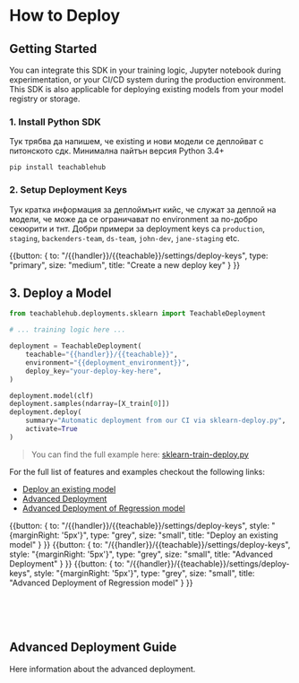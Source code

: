 # <a id="how-to-deploy"></a> How to Deploy

## <a id="how-to-deploy-getting-started"></a> Getting Started

You can integrate this SDK in your training logic, Jupyter notebook during experimentation, or your CI/CD system during the production environment. This SDK is also applicable for deploying existing models from your model registry or storage.

### 1. Install Python SDK

Тук трябва да напишем, че existing и нови модели се деплойват с питонското сдк. Минимална пайтън версия Python 3.4+

```
pip install teachablehub
```

### 2. Setup Deployment Keys

Тук кратка информация за деплоймънт кийс, че служат за деплой на модели, че може да се ограничават по environment за по-добро секюрити и тнт. Добри примери за deployment keys са `production`, `staging`, `backenders-team`, `ds-team`, `john-dev`, `jane-staging` etc.

{{button: { to: "/{{handler}}/{{teachable}}/settings/deploy-keys", type: "primary", size: "medium", title: "Create a new deploy key" } }}


## <a id="how-to-deploy-examples"></a> 3. Deploy a Model

```python
from teachablehub.deployments.sklearn import TeachableDeployment

# ... training logic here ...

deployment = TeachableDeployment(
    teachable="{{handler}}/{{teachable}}",
    environment="{{deployment_environment}}",
    deploy_key="your-deploy-key-here",
)

deployment.model(clf)
deployment.samples(ndarray=[X_train[0]])
deployment.deploy(
    summary="Automatic deployment from our CI via sklearn-deploy.py",
    activate=True
)
```

> You can find the full example here: [sklearn-train-deploy.py](https://github.com/teachablehub/python-sdk/blob/master/examples/sklearn-train-deploy.py)

For the full list of features and examples checkout the following links:

- [Deploy an existing model](https://github.com/teachablehub/python-sdk/blob/master/examples/deploy-existing.py)
- [Advanced Deployment](https://github.com/teachablehub/python-sdk/blob/master/examples/sklearn-train-deploy-advanced.py)
- [Advanced Deployment of Regression model](https://github.com/teachablehub/python-sdk/blob/master/examples/sklearn-train-deploy-regression-advanced.py)

{{button: { to: "/{{handler}}/{{teachable}}/settings/deploy-keys", style: "{marginRight: '5px'}", type: "grey", size: "small", title: "Deploy an existing model" } }} {{button: { to: "/{{handler}}/{{teachable}}/settings/deploy-keys", style: "{marginRight: '5px'}", type: "grey", size: "small", title: "Advanced Deployment" } }} {{button: { to: "/{{handler}}/{{teachable}}/settings/deploy-keys", style: "{marginRight: '5px'}", type: "grey", size: "small", title: "Advanced Deployment of Regression model" } }}

<br /><br /><br />

## Advanced Deployment Guide

Here information about the advanced deployment.

<br /><br /><br />
